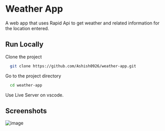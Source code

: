 
# Weather App

A web app that uses Rapid Api to get weather and related information for the location entered.




## Run Locally

Clone the project

```bash
  git clone https://github.com/Ashish0926/weather-app.git
```

Go to the project directory

```bash
  cd weather-app
```

Use Live Server on vscode.



## Screenshots

![image](https://user-images.githubusercontent.com/55145996/208226095-dd002bc5-4d7a-402a-aa37-2b87e8e2d76b.png)
